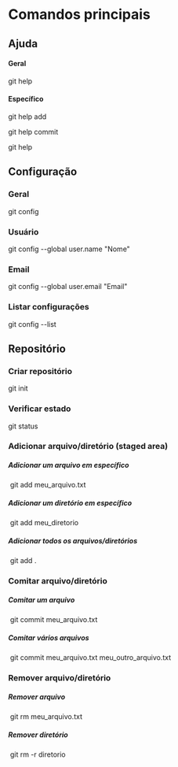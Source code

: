 # Comandos principais

## Ajuda

#### Geral 	

git help

#### Específico

git help add

git help commit

git help <comando git>

## Configuração

### Geral

git config

### Usuário

git config --global user.name "Nome"

### Email

git config --global user.email "Email"

### Listar configurações

git config --list

## Repositório

### Criar repositório

git init

### Verificar estado

git status

### Adicionar arquivo/diretório (staged area)

##### Adicionar um arquivo em específico

​		git add meu_arquivo.txt

##### Adicionar um diretório em específico

​		git add meu_diretorio

##### Adicionar todos os arquivos/diretórios

​		git add .

### Comitar arquivo/diretório

##### Comitar um arquivo

​		git commit meu_arquivo.txt

##### Comitar vários arquivos

​		git commit meu_arquivo.txt meu_outro_arquivo.txt

### Remover arquivo/diretório

##### Remover arquivo

​		git rm meu_arquivo.txt

##### Remover diretório

​		git rm -r diretorio

